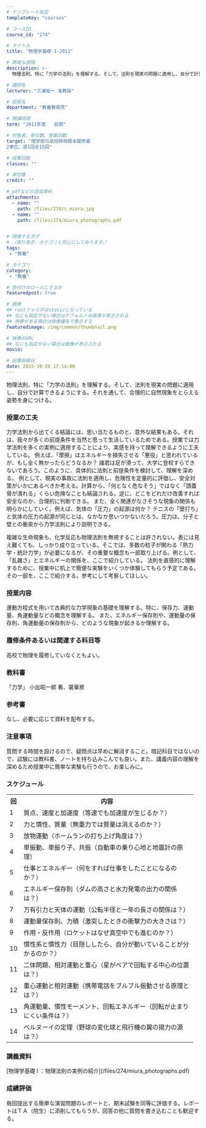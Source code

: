 ```yaml
---
# テンプレート指定
templateKey: "courses"

# コースID
course_id: "274"

# タイトル
title: "物理学基礎-I-2011"

# 簡単な説明
description: >-
  物理法則、特に「力学の法則」を理解する。そして、法則を現実の問題に適用し、自分で計算できるようにする。それを通して、合理的に自然現象をとらえる姿勢を身につける。...

# 講師名
lecturer: "三浦裕一 准教授"

# 部局名
department: "教養教育院"

# 開講時限
term: "2011年度	前期"

# 対象者、単位数、授業回数
target: "理学部の高校時物理未履修者
2単位、週1回全15回"

# 授業回数
classes: ""

# 単位数
credit: ""

# pdfなどの追加資料
attachments: 
  - name: "" 
    path: /files/274/s_miura.jpg
  - name: "" 
    path: /files/274/miura_photographs.pdf


# 関連するタグ
# （取り急ぎ、カテゴリと同じにしてあります。）
tags:
 - "教養"

# カテゴリ
category:
 - "教養"

# 色付けのロールにするか
featuredpost: true

# 画像
## rootフォルダはstaticになっている
## なにも指定がない場合はデフォルトの画像が表示される
## 映像がある場合は映像優先で表示する
featuredimage: /img/common/thumbnail.png

# 映像のURL
## なにも指定がない場合は画像が表示される
movie: 

# 記事投稿日
date: 2015-10-26 17:14:06
---
```



物理法則、特に「力学の法則」を理解する。そして、法則を現実の問題に適用し、自分で計算できるようにする。それを通して、合理的に自然現象をとらえる姿勢を身につける。


### 授業の工夫

力学法則から出てくる結論には、思い当たるものと、意外な結果もある。それは、我々が多くの前提条件を当然と思って生活しているためである。授業では力学法則を多くの実例に適用することにより、実感を持って理解できるように工夫している。 例えば、「摩擦」はエネルギーを損失させる「悪役」と思われているが、もし全く無かったらどうなるか？ 諸君は足が滑って、大学に登校すらできないであろう。このように、具体的に法則と前提条件を検討して、理解を深める。 例として、現実の事故に法則を適用し、危険性を定量的に評価し、安全対策がいかにあるべきか考える。計算から、「何となく危なそう」ではなく「頭蓋骨が潰れる」くらい危険なことも結論される。逆に、どこをどれだけ改善すれば安全なのか、合理的に判断できる。 また、全く関連がなさそうな現象の関係も明らかにしていく。例えば、気体の「圧力」の起源は何か？ テニスの「壁打ち」と気体の圧力の起源が同じとは、なかなか思いつかないだろう。圧力は、分子と壁との衝突から力学法則により説明できる。

複雑な生命現象も、化学反応も物理法則を無視することは許されない。表には見え難くても、しっかり成り立っている。そこでは、多数の粒子が関わる「熱力学・統計力学」が必要になるが、その重要な概念も一部取り上げる。例として、「乱雑さ」とエネルギーの関係を、ここで紹介している。 法則を直感的に理解するために、授業中に机上で簡便な実験をいくつか体験してもらう予定である。その一部を、ここで紹介する。参考にして考察してほしい。





### 授業内容

運動方程式を用いて古典的な力学現象の基礎を理解する。特に、保存力、運動量、角運動量などの概念を理解する。 また、エネルギー保存則や、運動量の保存則、角運動量の保存則から、どのような現象が起きるか理解する。

### 履修条件あるいは関連する科目等

高校で物理を履修していなくともよい。

### 教科書

「力学」 小出昭一郎 著、裳華房

### 参考書

なし、必要に応じて資料を配布する。

### 注意事項

質問する時間を設けるので、疑問点は早めに解消すること。暗記科目ではないので、試験には教科書、ノートを持ち込みこんでも良い。また、講義内容の理解を深めるため授業中に簡単な実験も行うので、お楽しみに。


<h3>スケジュール</h3>
<table class="basic" width="455">
<tr><th width="20" class="center">回</th><th width="435" class="center">内容</th></tr>
<tr><td class="center">1</td><td>質点、速度と加速度（等速でも加速度が生じるか？）</td></tr>
<tr><td class="center">2</td><td>力と慣性、質量（無重力では質量は消えるのか？）</td></tr>
<tr><td class="center">3</td><td>放物運動（ホームランの打ち上げ角度は？）</td></tr>
<tr><td class="center">4</td><td>単振動、単振り子、共振（自動車の乗り心地と地震計の原理）</td></tr>
<tr><td class="center">5</td><td>仕事とエネルギー（何をすれば仕事をしたことになるのか？）</td></tr>
<tr><td class="center">6</td><td>エネルギー保存則（ダムの高さと水力発電の出力の関係は？）</td></tr>
<tr><td class="center">7</td><td>万有引力と天体の運動（公転半径と一年の長さの関係は？）</td></tr>
<tr><td class="center">8</td><td>運動量保存則、力積（激突したときの衝撃力の大きさは？）</td></tr>
<tr><td class="center">9</td><td>作用・反作用（ロケットはなぜ真空中でも進むのか？）</td></tr>
<tr><td class="center">10</td><td>慣性系と慣性力（目隠ししたら、自分が動いていることが分かるのか？）</td></tr>
<tr><td class="center">11</td><td>二体問題、相対運動と重心（星がペアで回転する中心の位置は？）</td></tr>
<tr><td class="center">12</td><td>重心運動と相対運動（携帯電話をブルブル振動させる原理とは？）</td></tr>
<tr><td class="center">13</td><td>角運動量、慣性モーメント、回転エネルギー（回転が止まりにくい条件は？）</td></tr>
<tr><td class="center">14</td><td>ベルヌーイの定理（野球の変化球と飛行機の翼の揚力の源は？）</td></tr>
</table>


<h3>講義資料</h3>
[物理学基礎 I ：物理法則の実例の紹介](/files/274/miura_photographs.pdf) 







<h3>成績評価</h3>

<p>毎回提出する簡単な演習問題のレポートと、期末試験を同等に評価する。レポートはＴＡ（院生）に添削してもらうが、回答の他に質問を書き込むことも歓迎する。</p>


